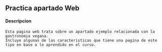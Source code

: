 ## Practica apartado Web
#### Descripcion
    Esta pagina web trata sobre un apartado ejemplo relacionada con la gastronomia vegana.
    Incluye algunas de las caracteristicas que tiene una pagina de este tipo en base a lo aprendido en el curso.
